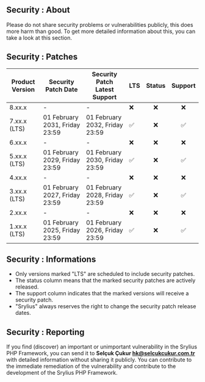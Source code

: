 ## Security : About
Please do not share security problems or vulnerabilities publicly, this does more harm than good.
To get more detailed information about this, you can take a look at this section.

## Security : Patches
| Product Version | Security Patch Date            | Security Patch Latest Support  | LTS                | Status |      Support       |
|-----------------|--------------------------------|--------------------------------|--------------------|:------:|:------------------:|
| 8.xx.x          | -                              | -                              | :x:                |  :x:   |        :x:         |
| 7.xx.x (LTS)    | 01 February 2031, Friday 23:59 | 01 February 2032, Friday 23:59 | :white_check_mark: |  :x:   | :white_check_mark: |
| 6.xx.x          | -                              | -                              | :x:                |  :x:   |        :x:         |
| 5.xx.x (LTS)    | 01 February 2029, Friday 23:59 | 01 February 2030, Friday 23:59 | :white_check_mark: |  :x:   | :white_check_mark: |
| 4.xx.x          | -                              | -                              | :x:                |  :x:   |        :x:         |
| 3.xx.x (LTS)    | 01 February 2027, Friday 23:59 | 01 February 2028, Friday 23:59 | :white_check_mark: |  :x:   | :white_check_mark: |
| 2.xx.x          | -                              | -                              | :x:                |  :x:   |        :x:         |
| 1.xx.x (LTS)    | 01 February 2025, Friday 23:59 | 01 February 2026, Friday 23:59 | :white_check_mark: |  :x:   | :white_check_mark: |

## Security : Informations
- Only versions marked "LTS" are scheduled to include security patches.
- The status column means that the marked security patches are actively released.
- The support column indicates that the marked versions will receive a security patch.
- "Srylius" always reserves the right to change the security patch release dates.

## Security : Reporting
If you find (discover) an important or unimportant vulnerability in the Srylius PHP Framework,
you can send it to **Selçuk Çukur <hk@selcukcukur.com.tr>** with detailed information without
sharing it publicly. You can contribute to the immediate remediation of the vulnerability and
contribute to the development of the Srylius PHP Framework.
